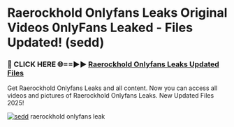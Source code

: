 # Raerockhold Onlyfans Leaks Original Videos 0nlyFans Leaked - Files Updated! (sedd)

<h3>🔴 CLICK HERE 🌐==►► <a href="https://tinyurl.com/x26r9saj" rel="nofollow">Raerockhold Onlyfans Leaks Updated Files</a></h3>

Get Raerockhold Onlyfans Leaks and all content. Now you can access all videos and pictures of Raerockhold Onlyfans Leaks. New Updated Files 2025!

[![sedd](https://i.imgur.com/LkgZPqh.gif)](https://tinyurl.com/x26r9saj)
raerockhold onlyfans leak